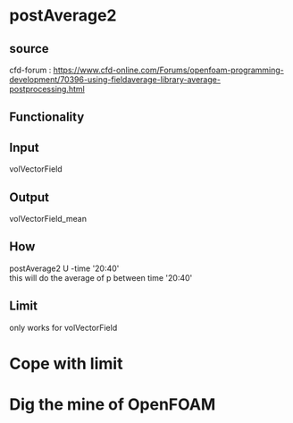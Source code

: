 # postAverage2

## source
cfd-forum : https://www.cfd-online.com/Forums/openfoam-programming-development/70396-using-fieldaverage-library-average-postprocessing.html

## Functionality

## Input 
volVectorField

## Output
volVectorField_mean

## How
postAverage2 U -time '20:40'   
this will do the average of p between time '20:40'

## Limit
only works for volVectorField

# Cope with limit

# Dig the mine of OpenFOAM
